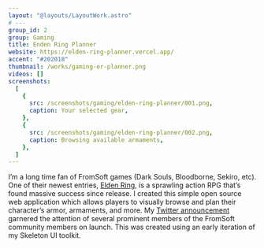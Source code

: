 ```yaml
---
layout: "@layouts/LayoutWork.astro"
# ---
group_id: 2
group: Gaming
title: Enden Ring Planner
website: https://elden-ring-planner.vercel.app/
accent: "#202018"
thumbnail: /works/gaming-er-planner.png
videos: []
screenshots:
  [
    {
      src: /screenshots/gaming/elden-ring-planner/001.png,
      caption: Your selected gear,
    },
    {
      src: /screenshots/gaming/elden-ring-planner/002.png,
      caption: Browsing available armaments,
    },
  ]
---
```


I’m a long time fan of FromSoft games (Dark Souls, Bloodborne, Sekiro, etc). One of their newest entries, [Elden Ring](https://en.bandainamcoent.eu/elden-ring/elden-ring), is a sprawling action RPG that’s found massive success since release. I created this simple open source web application which allows players to visually browse and plan their character’s armor, armaments, and more. My [Twitter announcement](https://twitter.com/endigodesign/status/1537950064215089153) garnered the attention of several prominent members of the FromSoft community members on launch. This was created using an early iteration of my Skeleton UI toolkit.
